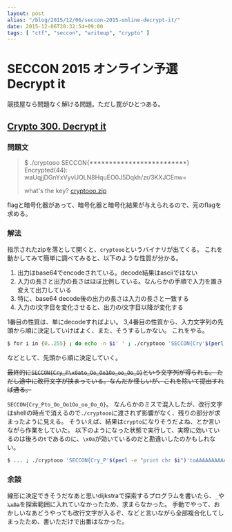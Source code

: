 ```yaml
---
layout: post
alias: "/blog/2015/12/06/seccon-2015-online-decrypt-it/"
date: 2015-12-06T20:32:54+09:00
tags: [ "ctf", "seccon", "writeup", "crypto" ]
---
```


# SECCON 2015 オンライン予選 Decrypt it

競技屋なら問題なく解ける問題。ただし罠がひとつある。

<!-- more -->

## [Crypto 300. Decrypt it](https://github.com/SECCON/SECCON2015_online_CTF/tree/master/Crypto/300_Decrypt%20it)

### 問題文

>   $ ./cryptooo SECCON{\*\*\*\*\*\*\*\*\*\*\*\*\*\*\*\*\*\*\*\*\*\*\*\*\*}
>   Encrypted(44): waUqjjDGnYxVyvUOLN8HquEO0J5Dqkh/zr/3KXJCEnw=
>   
>   what's the key?
>   [cryptooo.zip](https://github.com/SECCON/SECCON2015_online_CTF/blob/master/Crypto/300_Decrypt%20it/cryptooo.zip)

flagと暗号化器があって、暗号化器と暗号化結果が与えられるので、元のflagを求める。

### 解法

指示されたzipを落として開くと、`cryptooo`というバイナリが出てくる。
これを動かしてみて簡単に調べてみると、以下のような性質が分かる。

1.  出力はbase64でencodeされている。decode結果はasciiではない
2.  入力の長さと出力の長さはほぼ比例している。なんらかの手順で入力を置き変えて出力している
3.  特に、base64 decode後の出力の長さは入力の長さと一致する
4.  入力の$i$文字目を変化させると、出力の$i$文字目以降が変化する

1番目の性質は、単にdecodeすればよい。
3,4番目の性質から、入力文字列の先頭から順に決定していけばよく、また、そうするしかない。
これをやる。

``` sh
$ for i in {0..255} ; do echo -n $i' ' ; ./cryptooo 'SECCON{Cry'$(perl -e "print chr $i")'AAAAAAAAAAAAAAAAAAAAA}' | cut -d' ' -f2 | base64 -d | hexdump -C | head -n 1 ; done
```

などとして、先頭から順に決定していく。

<del> 最終的に`SECCON{Cry_P\x0ato_Oo_Oo1Oo_oo_Oo_O}`という文字列が得られる。
ただし途中に改行文字が挟まっている。なんだか怪しいが、これを除いて提出すれば通る。 </del>

`SECCON{Cry_Pto_Oo_Oo1Oo_oo_Oo_O}`。
なんらかのミスで混入したが、改行文字はshellの時点で消えるので`./cryptooo`に渡されず影響がなく、残りの部分が求まったように見える。
そういえば、結果は`crypto`になりそうだよね、とか言いながら作業をしていた。
以下のようになった状態で実行して、実際に効いているのは後ろの`t`であるのに、`\x0a`が効いているのだと勘違いしたのかもしれない。

``` sh
$ ... ; ./cryptooo 'SECCON{Cry_P'$(perl -e "print chr $i")'toAAAAAAAAAAAAAAAAA}' | ...
```

### 余談

線形に決定できそうだなあと思いdijkstraで探索するプログラムを書いたら、`_`や<del>`\x0a`</del>を探索範囲に入れていなかったため、求まらなかった。
手動でやって、おかしいなあどうやっても改行文字が入るぞ、などと言いながら全部複合化してしまったため、書いただけで出番はなかった。
